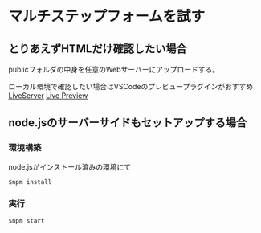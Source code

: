 # マルチステップフォームを試す

## とりあえずHTMLだけ確認したい場合
publicフォルダの中身を任意のWebサーバーにアップロードする。

ローカル環境で確認したい場合はVSCodeのプレビュープラグインがおすすめ
[LiveServer](https://marketplace.visualstudio.com/items?itemName=ritwickdey.LiveServer)
[Live Preview](https://marketplace.visualstudio.com/items?itemName=ms-vscode.live-server)

## node.jsのサーバーサイドもセットアップする場合

### 環境構築
node.jsがインストール済みの環境にて
```
$npm install
```

### 実行
```
$npm start
```


